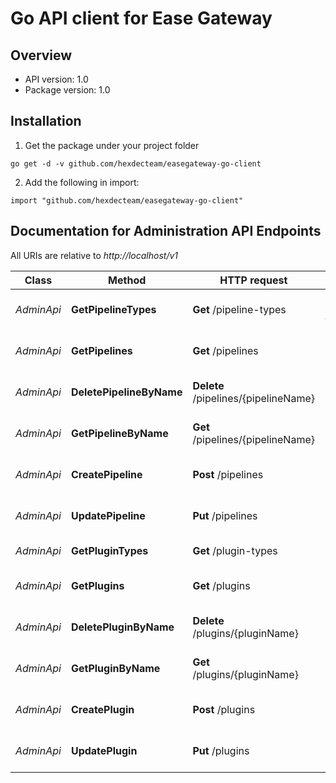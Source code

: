 # Go API client for Ease Gateway

## Overview

- API version: 1.0
- Package version: 1.0

## Installation
1. Get the package under your project folder

```
go get -d -v github.com/hexdecteam/easegateway-go-client
```

2. Add the following in import:

```
import "github.com/hexdecteam/easegateway-go-client"
```

## Documentation for Administration API Endpoints

All URIs are relative to *http://localhost/v1*

Class | Method | HTTP request | Description
------------ | ------------- | ------------- | -------------
*AdminApi* | **GetPipelineTypes** | **Get** /pipeline-types | Retrieves Pipeline Type
*AdminApi* | **GetPipelines** | **Get** /pipelines | Retrieves Pipeline Instances
*AdminApi* | **DeletePipelineByName** | **Delete** /pipelines/{pipelineName} | Deletes Pipeline Instance
*AdminApi* | **GetPipelineByName** | **Get** /pipelines/{pipelineName} | Retrieves Pipeline Instance
*AdminApi* | **CreatePipeline** | **Post** /pipelines | Creates Pipwline Instance
*AdminApi* | **UpdatePipeline** | **Put** /pipelines | Updates Pipeline Instance
*AdminApi* | **GetPluginTypes** | **Get** /plugin-types | Retrieves Plugin Type
*AdminApi* | **GetPlugins** | **Get** /plugins | Retrieves Plugin Instances
*AdminApi* | **DeletePluginByName** | **Delete** /plugins/{pluginName} | Deletes Plugin Instance
*AdminApi* | **GetPluginByName** | **Get** /plugins/{pluginName} | Retrieves Plugin Instance
*AdminApi* | **CreatePlugin** | **Post** /plugins | Creates Plugin Instance
*AdminApi* | **UpdatePlugin** | **Put** /plugins | Updates Plugin Instance
